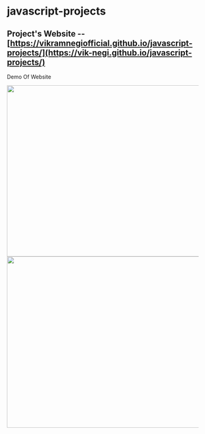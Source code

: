 # javascript-projects
## Project's Website -- [https://vikramnegiofficial.github.io/javascript-projects/](https://vik-negi.github.io/javascript-projects/)

Demo Of Website


<img src="https://github.com/vikramnegiofficial/javascript-projects/blob/todo/todo-img/todo.PNG" width="650px" height="450px">
<img src="https://github.com/vikramnegiofficial/javascript-projects/blob/todo/todo-img/todo1.png" width="650px" height="450px">
